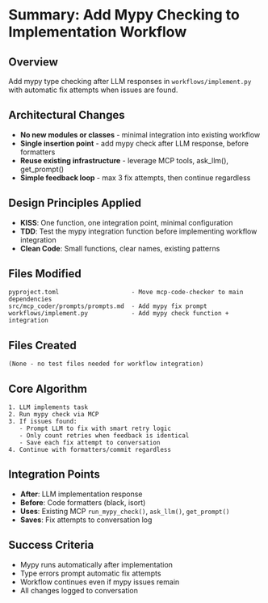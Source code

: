 # Summary: Add Mypy Checking to Implementation Workflow

## Overview
Add mypy type checking after LLM responses in `workflows/implement.py` with automatic fix attempts when issues are found.

## Architectural Changes
- **No new modules or classes** - minimal integration into existing workflow
- **Single insertion point** - add mypy check after LLM response, before formatters
- **Reuse existing infrastructure** - leverage MCP tools, ask_llm(), get_prompt()
- **Simple feedback loop** - max 3 fix attempts, then continue regardless

## Design Principles Applied
- **KISS**: One function, one integration point, minimal configuration
- **TDD**: Test the mypy integration function before implementing workflow integration
- **Clean Code**: Small functions, clear names, existing patterns

## Files Modified
```
pyproject.toml                    - Move mcp-code-checker to main dependencies
src/mcp_coder/prompts/prompts.md  - Add mypy fix prompt
workflows/implement.py            - Add mypy check function + integration
```

## Files Created
```
(None - no test files needed for workflow integration)
```

## Core Algorithm
```
1. LLM implements task
2. Run mypy check via MCP
3. If issues found:
   - Prompt LLM to fix with smart retry logic
   - Only count retries when feedback is identical
   - Save each fix attempt to conversation
4. Continue with formatters/commit regardless
```

## Integration Points
- **After**: LLM implementation response
- **Before**: Code formatters (black, isort)
- **Uses**: Existing MCP `run_mypy_check()`, `ask_llm()`, `get_prompt()`
- **Saves**: Fix attempts to conversation log

## Success Criteria
- Mypy runs automatically after implementation
- Type errors prompt automatic fix attempts
- Workflow continues even if mypy issues remain
- All changes logged to conversation
